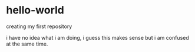 # hello-world
creating my first repository

i have no idea what i am doing, i guess this makes sense but i am confused at the same time.
